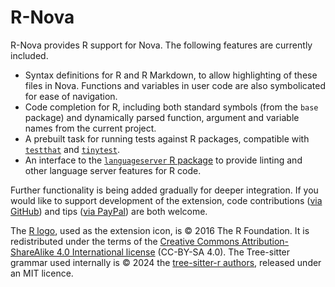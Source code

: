 # R-Nova

R-Nova provides R support for Nova. The following features are currently included.

- Syntax definitions for R and R Markdown, to allow highlighting of these files in Nova. Functions and variables in user code are also symbolicated for ease of navigation.
- Code completion for R, including both standard symbols (from the `base` package) and dynamically parsed function, argument and variable names from the current project.
- A prebuilt task for running tests against R packages, compatible with [`testthat`](https://testthat.r-lib.org) and [`tinytest`](https://github.com/markvanderloo/tinytest).
- An interface to the [`languageserver` R package](https://cran.r-project.org/package=languageserver) to provide linting and other language server features for R code.

Further functionality is being added gradually for deeper integration. If you would like to support development of the extension, code contributions ([via GitHub](https://github.com/jonclayden/R-Nova)) and tips ([via PayPal](https://paypal.me/jonclayden)) are both welcome.

The [R logo](https://www.r-project.org/logo/), used as the extension icon, is © 2016 The R Foundation. It is redistributed under the terms of the [Creative Commons Attribution-ShareAlike 4.0 International license](https://creativecommons.org/licenses/by-sa/4.0/) (CC-BY-SA 4.0). The Tree-sitter grammar used internally is © 2024 the [tree-sitter-r authors](https://github.com/r-lib/tree-sitter-r), released under an MIT licence.
